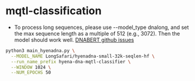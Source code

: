 # mqtl-classification

* To process long sequences, please use --model_type dnalong, and set the max sequence length as a multiple of 512 (e.g., 3072). Then the model should work well. [DNABERT github issues](https://github.com/jerryji1993/DNABERT/issues/18#issuecomment-823707084)

```bash
python3 main_hyenadna.py \
  --MODEL_NAME LongSafari/hyenadna-small-32k-seqlen-hf \
  --run_name_prefix hyena-dna-mqtl-classifier \
  --WINDOW 1024 \
  --NUM_EPOCHS 50
```
